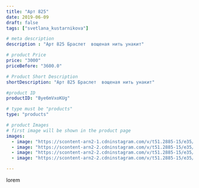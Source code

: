 ```yaml
---
title: "Арт 825"
date: 2019-06-09
draft: false
tags: ["svetlana_kustarnikova"]

# meta description
description : "Арт 825 Браслет  вощеная нить унакит"

# product Price
price: "3000"
priceBefore: "3600.0"

# Product Short Description
shortDescription: "Арт 825 Браслет  вощеная нить унакит"

#product ID
productID: "Bye6mVxoKUg"

# type must be "products"
type: "products"

# product Images
# first image will be shown in the product page
images:
  - image: "https://scontent-arn2-1.cdninstagram.com/v/t51.2885-15/e35/61140336_2280093072038326_5257971291565720023_n.jpg?se=8&tp=1&_nc_ht=scontent-arn2-1.cdninstagram.com&_nc_cat=110&_nc_ohc=vVWCBm7cBS0AX-xa7Rq&ccb=7-4&oh=cc45b601a5695c77fee63ac61f3f167b&oe=6082B874&ig_cache_key=MjA2MjM0MzM3ODgzMTYzNDc5Nw%3D%3D.2-ccb7-4"
  - image: "https://scontent-arn2-2.cdninstagram.com/v/t51.2885-15/e35/61064292_146342773172261_2318174296580150271_n.jpg?se=8&tp=1&_nc_ht=scontent-arn2-2.cdninstagram.com&_nc_cat=105&_nc_ohc=WyGhxadX7S8AX9eSILG&ccb=7-4&oh=53dc5fe41424593b389d9b1f3fd2ff59&oe=6084A0B5&ig_cache_key=MjA2MjM0MzM3ODg0MDAyODUwNw%3D%3D.2-ccb7-4"
  - image: "https://scontent-arn2-2.cdninstagram.com/v/t51.2885-15/e35/61309310_498259887579032_5222740465387873798_n.jpg?tp=1&_nc_ht=scontent-arn2-2.cdninstagram.com&_nc_cat=108&_nc_ohc=keqln06QGMMAX_lYMIp&ccb=7-4&oh=38dedef69393ed1b0d378e1370c72fe4&oe=60819309&ig_cache_key=MjA2MjM0MzM3ODgyMzAyNzY0Mw%3D%3D.2-ccb7-4"
  - image: "https://scontent-arn2-2.cdninstagram.com/v/t51.2885-15/e35/62259928_699571473805472_5880036478482457404_n.jpg?se=8&tp=1&_nc_ht=scontent-arn2-2.cdninstagram.com&_nc_cat=108&_nc_ohc=LWLKHnr1GtIAX8T-eqX&ccb=7-4&oh=51955ef82e5a1e3725e046ed5a2e355f&oe=60850E6F&ig_cache_key=MjA2MjM0MzM3ODgzOTgxNjY5NA%3D%3D.2-ccb7-4"

---
```

lorem
